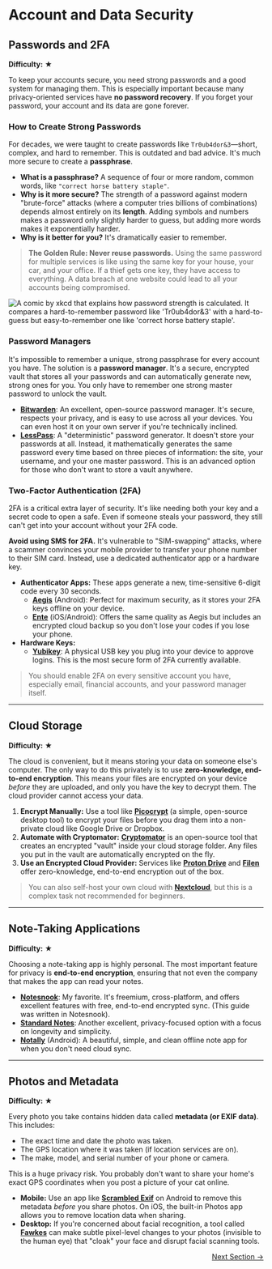 # Account and Data Security

## Passwords and 2FA

**Difficulty:** ★

To keep your accounts secure, you need strong passwords and a good system for managing them. This is especially important because many privacy-oriented services have **no password recovery**. If you forget your password, your account and its data are gone forever.

### How to Create Strong Passwords

For decades, we were taught to create passwords like `Tr0ub4dor&3`—short, complex, and hard to remember. This is outdated and bad advice. It's much more secure to create a **passphrase**.

-   **What is a passphrase?** A sequence of four or more random, common words, like `"correct horse battery staple"`.
-   **Why is it more secure?** The strength of a password against modern "brute-force" attacks (where a computer tries billions of combinations) depends almost entirely on its **length**. Adding symbols and numbers makes a password only slightly harder to guess, but adding more words makes it exponentially harder.
-   **Why is it better for you?** It's dramatically easier to remember.

> **The Golden Rule: Never reuse passwords.** Using the same password for multiple services is like using the same key for your house, your car, and your office. If a thief gets one key, they have access to everything. A data breach at one website could lead to all your accounts being compromised.

![A comic by xkcd that explains how password strength is calculated. It compares a hard-to-remember password like 'Tr0ub4dor&3' with a hard-to-guess but easy-to-remember one like 'correct horse battery staple'.](https://imgs.xkcd.com/comics/password_strength.png)

### Password Managers

It's impossible to remember a unique, strong passphrase for every account you have. The solution is a **password manager**. It's a secure, encrypted vault that stores all your passwords and can automatically generate new, strong ones for you. You only have to remember one strong master password to unlock the vault.

-   [**Bitwarden**](https://bitwarden.com/): An excellent, open-source password manager. It's secure, respects your privacy, and is easy to use across all your devices. You can even host it on your own server if you're technically inclined.
-   [**LessPass**](https://lesspass.com/): A "deterministic" password generator. It doesn't store your passwords at all. Instead, it mathematically generates the same password every time based on three pieces of information: the site, your username, and your one master password. This is an advanced option for those who don't want to store a vault anywhere.

### Two-Factor Authentication (2FA)

2FA is a critical extra layer of security. It's like needing both your key and a secret code to open a safe. Even if someone steals your password, they still can't get into your account without your 2FA code.

**Avoid using SMS for 2FA.** It's vulnerable to "SIM-swapping" attacks, where a scammer convinces your mobile provider to transfer your phone number to their SIM card. Instead, use a dedicated authenticator app or a hardware key.

-   **Authenticator Apps:** These apps generate a new, time-sensitive 6-digit code every 30 seconds.
    -   [**Aegis**](https://getaegis.app/) (Android): Perfect for maximum security, as it stores your 2FA keys offline on your device.
    -   [**Ente**](https://ente.io/auth) (iOS/Android): Offers the same quality as Aegis but includes an encrypted cloud backup so you don't lose your codes if you lose your phone.
-   **Hardware Keys:**
    -   [**Yubikey**](https://www.yubico.com/): A physical USB key you plug into your device to approve logins. This is the most secure form of 2FA currently available.

> You should enable 2FA on every sensitive account you have, especially email, financial accounts, and your password manager itself.

---

## Cloud Storage

**Difficulty:** ★

The cloud is convenient, but it means storing your data on someone else's computer. The only way to do this privately is to use **zero-knowledge, end-to-end encryption**. This means your files are encrypted on your device *before* they are uploaded, and only you have the key to decrypt them. The cloud provider cannot access your data.

1.  **Encrypt Manually:** Use a tool like [**Picocrypt**](https://picocrypt.org/) (a simple, open-source desktop tool) to encrypt your files before you drag them into a non-private cloud like Google Drive or Dropbox.
2.  **Automate with Cryptomator:** [**Cryptomator**](https://cryptomator.org/) is an open-source tool that creates an encrypted "vault" inside your cloud storage folder. Any files you put in the vault are automatically encrypted on the fly.
3.  **Use an Encrypted Cloud Provider:** Services like [**Proton Drive**](https://proton.me/drive) and [**Filen**](https://filen.io/) offer zero-knowledge, end-to-end encryption out of the box.

> You can also self-host your own cloud with [**Nextcloud**](https://nextcloud.com/), but this is a complex task not recommended for beginners.

---

## Note-Taking Applications

**Difficulty:** ★

Choosing a note-taking app is highly personal. The most important feature for privacy is **end-to-end encryption**, ensuring that not even the company that makes the app can read your notes.

-   [**Notesnook**](https://notesnook.com/): My favorite. It's freemium, cross-platform, and offers excellent features with free, end-to-end encrypted sync. (This guide was written in Notesnook).
-   [**Standard Notes**](https://standardnotes.com/): Another excellent, privacy-focused option with a focus on longevity and simplicity.
-   [**Notally**](https://notally.app/) (Android): A beautiful, simple, and clean offline note app for when you don't need cloud sync.

---

## Photos and Metadata

**Difficulty:** ★

Every photo you take contains hidden data called **metadata (or EXIF data)**. This includes:
-   The exact time and date the photo was taken.
-   The GPS location where it was taken (if location services are on).
-   The make, model, and serial number of your phone or camera.

This is a huge privacy risk. You probably don't want to share your home's exact GPS coordinates when you post a picture of your cat online.

-   **Mobile:** Use an app like [**Scrambled Exif**](https://play.google.com/store/apps/details?id=com.jarsilio.android.scrambledeggsif) on Android to remove this metadata *before* you share photos. On iOS, the built-in Photos app allows you to remove location data when sharing.
-   **Desktop:** If you're concerned about facial recognition, a tool called [**Fawkes**](https://sandlab.cs.uchicago.edu/fawkes/) can make subtle pixel-level changes to your photos (invisible to the human eye) that "cloak" your face and disrupt facial scanning tools.

<div class="next-section-button-container">
<p align="right"><a href="#/bitcoin" class="next-section-button">Next Section &rarr;</a></p>
</div>
